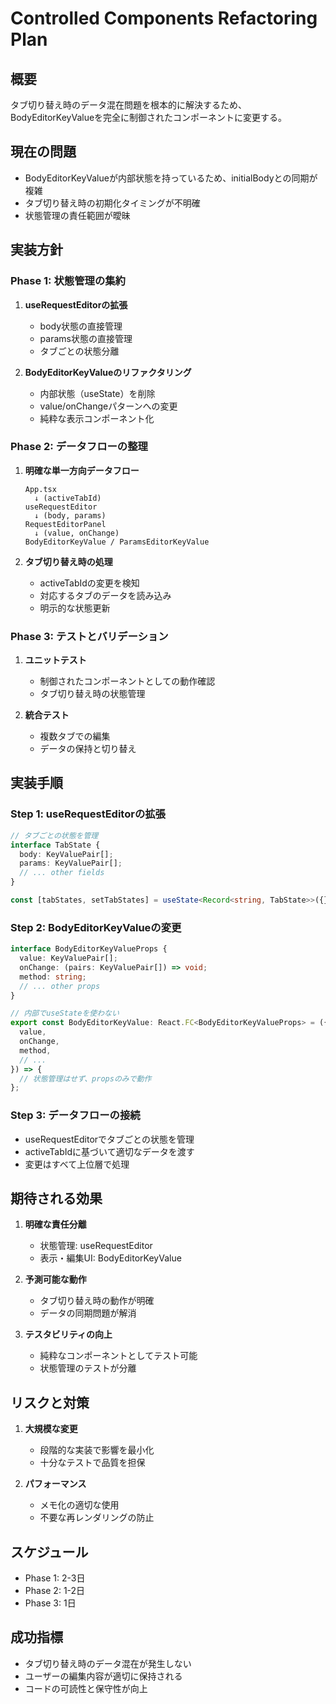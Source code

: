 # Controlled Components Refactoring Plan

## 概要

タブ切り替え時のデータ混在問題を根本的に解決するため、BodyEditorKeyValueを完全に制御されたコンポーネントに変更する。

## 現在の問題

- BodyEditorKeyValueが内部状態を持っているため、initialBodyとの同期が複雑
- タブ切り替え時の初期化タイミングが不明確
- 状態管理の責任範囲が曖昧

## 実装方針

### Phase 1: 状態管理の集約

1. **useRequestEditorの拡張**

   - body状態の直接管理
   - params状態の直接管理
   - タブごとの状態分離

2. **BodyEditorKeyValueのリファクタリング**
   - 内部状態（useState）を削除
   - value/onChangeパターンへの変更
   - 純粋な表示コンポーネント化

### Phase 2: データフローの整理

1. **明確な単一方向データフロー**

   ```
   App.tsx
     ↓ (activeTabId)
   useRequestEditor
     ↓ (body, params)
   RequestEditorPanel
     ↓ (value, onChange)
   BodyEditorKeyValue / ParamsEditorKeyValue
   ```

2. **タブ切り替え時の処理**
   - activeTabIdの変更を検知
   - 対応するタブのデータを読み込み
   - 明示的な状態更新

### Phase 3: テストとバリデーション

1. **ユニットテスト**

   - 制御されたコンポーネントとしての動作確認
   - タブ切り替え時の状態管理

2. **統合テスト**
   - 複数タブでの編集
   - データの保持と切り替え

## 実装手順

### Step 1: useRequestEditorの拡張

```typescript
// タブごとの状態を管理
interface TabState {
  body: KeyValuePair[];
  params: KeyValuePair[];
  // ... other fields
}

const [tabStates, setTabStates] = useState<Record<string, TabState>>({});
```

### Step 2: BodyEditorKeyValueの変更

```typescript
interface BodyEditorKeyValueProps {
  value: KeyValuePair[];
  onChange: (pairs: KeyValuePair[]) => void;
  method: string;
  // ... other props
}

// 内部でuseStateを使わない
export const BodyEditorKeyValue: React.FC<BodyEditorKeyValueProps> = ({
  value,
  onChange,
  method,
  // ...
}) => {
  // 状態管理はせず、propsのみで動作
};
```

### Step 3: データフローの接続

- useRequestEditorでタブごとの状態を管理
- activeTabIdに基づいて適切なデータを渡す
- 変更はすべて上位層で処理

## 期待される効果

1. **明確な責任分離**

   - 状態管理: useRequestEditor
   - 表示・編集UI: BodyEditorKeyValue

2. **予測可能な動作**

   - タブ切り替え時の動作が明確
   - データの同期問題が解消

3. **テスタビリティの向上**
   - 純粋なコンポーネントとしてテスト可能
   - 状態管理のテストが分離

## リスクと対策

1. **大規模な変更**

   - 段階的な実装で影響を最小化
   - 十分なテストで品質を担保

2. **パフォーマンス**
   - メモ化の適切な使用
   - 不要な再レンダリングの防止

## スケジュール

- Phase 1: 2-3日
- Phase 2: 1-2日
- Phase 3: 1日

## 成功指標

- タブ切り替え時のデータ混在が発生しない
- ユーザーの編集内容が適切に保持される
- コードの可読性と保守性が向上
